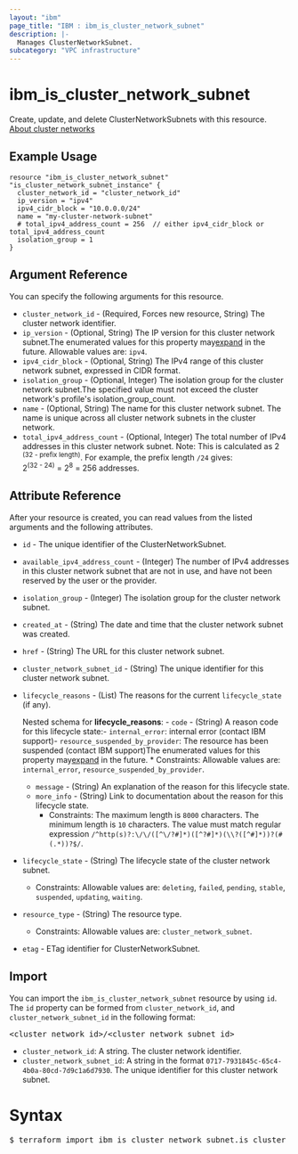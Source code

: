 ```yaml
---
layout: "ibm"
page_title: "IBM : ibm_is_cluster_network_subnet"
description: |-
  Manages ClusterNetworkSubnet.
subcategory: "VPC infrastructure"
---
```


# ibm_is_cluster_network_subnet

Create, update, and delete ClusterNetworkSubnets with this resource. [About cluster networks](https://cloud.ibm.com/docs/vpc?topic=vpc-about-cluster-network)

## Example Usage

```hcl
resource "ibm_is_cluster_network_subnet" "is_cluster_network_subnet_instance" {
  cluster_network_id = "cluster_network_id"
  ip_version = "ipv4"
  ipv4_cidr_block = "10.0.0.0/24"
  name = "my-cluster-network-subnet"
  # total_ipv4_address_count = 256  // either ipv4_cidr_block or total_ipv4_address_count
  isolation_group = 1 
}
```

## Argument Reference

You can specify the following arguments for this resource.

- `cluster_network_id` - (Required, Forces new resource, String) The cluster network identifier.
- `ip_version` - (Optional, String) The IP version for this cluster network subnet.The enumerated values for this property may[expand](https://cloud.ibm.com/apidocs/vpc#property-value-expansion) in the future. Allowable values are: `ipv4`.
- `ipv4_cidr_block` - (Optional, String) The IPv4 range of this cluster network subnet, expressed in CIDR format.
- `isolation_group` - (Optional, Integer) The isolation group for the cluster network subnet.The specified value must not exceed the cluster network's profile's isolation_group_count.
- `name` - (Optional, String) The name for this cluster network subnet. The name is unique across all cluster network subnets in the cluster network.
- `total_ipv4_address_count` - (Optional, Integer) The total number of IPv4 addresses in this cluster network subnet.
 Note: This is calculated as 2 <sup>(32 - prefix length)</sup>. For example, the prefix length `/24` gives:<br> 2<sup>(32 - 24)</sup> = 2<sup>8</sup> = 256 addresses.


## Attribute Reference

After your resource is created, you can read values from the listed arguments and the following attributes.

- `id` - The unique identifier of the ClusterNetworkSubnet.
- `available_ipv4_address_count` - (Integer) The number of IPv4 addresses in this cluster network subnet that are not in use, and have not been reserved by the user or the provider.
- `isolation_group` - (Integer) The isolation group for the cluster network subnet.
- `created_at` - (String) The date and time that the cluster network subnet was created.
- `href` - (String) The URL for this cluster network subnet.
- `cluster_network_subnet_id` - (String) The unique identifier for this cluster network subnet.
- `lifecycle_reasons` - (List) The reasons for the current `lifecycle_state` (if any).
    
    Nested schema for **lifecycle_reasons**:
      - `code` - (String) A reason code for this lifecycle state:- `internal_error`: internal error (contact IBM support)- `resource_suspended_by_provider`: The resource has been suspended (contact IBM  support)The enumerated values for this property may[expand](https://cloud.ibm.com/apidocs/vpc#property-value-expansion) in the future.
        * Constraints: Allowable values are: `internal_error`, `resource_suspended_by_provider`.
    - `message` - (String) An explanation of the reason for this lifecycle state.
    - `more_info` - (String) Link to documentation about the reason for this lifecycle state.
      * Constraints: The maximum length is `8000` characters. The minimum length is `10` characters. The value must match regular expression `/^http(s)?:\/\/([^\/?#]*)([^?#]*)(\\?([^#]*))?(#(.*))?$/`.
- `lifecycle_state` - (String) The lifecycle state of the cluster network subnet.
  * Constraints: Allowable values are: `deleting`, `failed`, `pending`, `stable`, `suspended`, `updating`, `waiting`. 
- `resource_type` - (String) The resource type.
  * Constraints: Allowable values are: `cluster_network_subnet`.

- `etag` - ETag identifier for ClusterNetworkSubnet.

## Import

You can import the `ibm_is_cluster_network_subnet` resource by using `id`.
The `id` property can be formed from `cluster_network_id`, and `cluster_network_subnet_id` in the following format:

<pre>
&lt;cluster_network_id&gt;/&lt;cluster_network_subnet_id&gt;
</pre>
- `cluster_network_id`: A string. The cluster network identifier.
- `cluster_network_subnet_id`: A string in the format `0717-7931845c-65c4-4b0a-80cd-7d9c1a6d7930`. The unique identifier for this cluster network subnet.

# Syntax
<pre>
$ terraform import ibm_is_cluster_network_subnet.is_cluster_network_subnet &lt;cluster_network_id&gt;/&lt;cluster_network_subnet_id&gt;
</pre>
